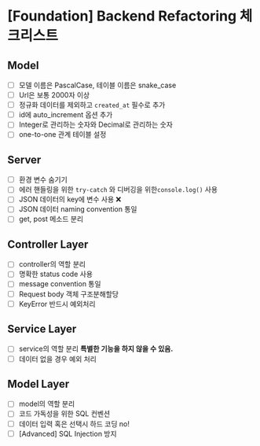 # [Foundation] Backend Refactoring 체크리스트

## Model

- [ ] 모델 이름은 PascalCase, 테이블 이름은 snake_case
- [ ] Url은 보통 2000자 이상
- [ ] 정규화 데이터를 제외하고 `created_at` 필수로 추가
- [ ] id에 auto_increment 옵션 추가
- [ ] Integer로 관리하는 숫자와 Decimal로 관리하는 숫자
- [ ] one-to-one 관계 테이블 설정

## Server

- [ ] 환경 변수 숨기기
- [ ] 에러 핸들링을 위한 `try-catch` 와 디버깅을 위한`console.log()` 사용
- [ ] JSON 데이터의 key에 변수 사용 ❌
- [ ] JSON 데이터 naming convention 통일
- [ ] get, post 메소드 분리

## Controller Layer

- [ ] controller의 역할 분리
- [ ] 명확한 status code 사용
- [ ] message convention 통일
- [ ] Request body 객체 구조분해할당
- [ ] KeyError 반드시 예외처리

## Service Layer

- [ ] service의 역할 분리
      **특별한 기능을 하지 않을 수 있음.**
- [ ] 데이터 없을 경우 예외 처리

## Model Layer

- [ ] model의 역할 분리
- [ ] 코드 가독성을 위한 SQL 컨벤션
- [ ] 데이터 입력 혹은 선택시 하드 코딩 no!
- [ ] [Advanced] SQL Injection 방지
